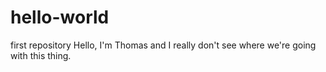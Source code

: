 # hello-world
first repository
Hello, I'm Thomas and I really don't see where we're going with this thing.
